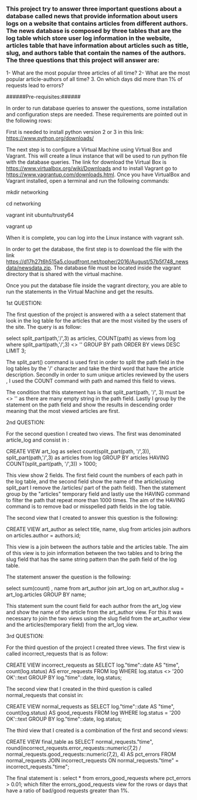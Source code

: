 ### This project try to answer three important questions about a database called news that provide information about users logs on a website that contains articles from different authors. The news database is composed by three tables that are the log table which store user log information in the website, articles table that have information about articles such as title, slug,  and authors table that contain the names of the authors. The three questions that this project will answer are: 

1- What are the most popular three articles of all time?
2- What are the most popular article-authors of all time?
3. On which days did more than 1% of requests lead to errors?

######Pre-requisites:###### 

In order to run database queries to answer the questions, some installation and configuration steps are needed. These requirements are pointed out in the following rows:

First is needed to install python version 2 or 3 in this link: https://www.python.org/downloads/

The next step is to configure a Virtual Machine using Virtual Box and Vagrant. This will create a linux instance that will be used to run python file with the database queries. The link for download the Virtual Box is https://www.virtualbox.org/wiki/Downloads and to install Vagrant go to https://www.vagrantup.com/downloads.html. Once you have VirtualBox and Vagrant installed, open a terminal and run the following commands:

mkdir networking 

cd networking 

vagrant init ubuntu/trusty64 

vagrant up 

When it is complete, you can log into the Linux instance with vagrant ssh.

In order to get the database, the first step is to download the file with the link https://d17h27t6h515a5.cloudfront.net/topher/2016/August/57b5f748_newsdata/newsdata.zip. The database file must be located inside the vagrant directory that is shared with the virtual machine.

Once you put the database file inside the vagrant directory, you are able to run the statements in the Virtual Machine and get the results.  

1st QUESTION: 

The first question of the project is answered with a a select statement that look in the log table for the articles that are the most visited by the users of the site. The query is as follow: 

  select split_part(path,'/',3) as articles, COUNT(path) as views from log where split_part(path,'/',3) <> '' GROUP BY path ORDER BY views DESC LIMIT 3;

  The split_part() command is used first in order to split the path field in the log tables by the '/' character and take the third word  that have the article description. Secondly in order to sum unique articles reviewed by the users , I used the COUNT command with path and named this field to views. 

  The condition that this statement has is that split_part(path, '/', 3) must be <> '' as there are many empty string in the path field. Lastly I group by the statement on the path field and show the results in descending order meaning that the most viewed articles are first. 

2nd QUESTION: 

For the second question I created two views. The first was denominated article_log and consist in : 

CREATE VIEW art_log as select count(split_part(path, '/',3)), 
    split_part(path,'/',3) as articles 
    from log 
    GROUP BY articles 
    HAVING COUNT(split_part(path, '/',3)) > 1000;
 
This view show 2 fields. The first field count the numbers of each path in the log table, and the second field show the name of the article(using split_part I remove the /articles/ part of the path field). Then the statement group by the "articles" temporary field and lastly use the HAVING command to filter the path that repeat more than 1000 times. The aim of the HAVING command is to remove bad or misspelled path fields in the log table.

The second view that I created to answer this question is the following:

CREATE VIEW art_author as select title, name, slug 
    from articles 
    join authors 
    on articles.author = authors.id;
    
This view is a join between the authors table and the articles table. The aim of this view is to join information between the two tables and to bring the slug field that has the same string pattern than the path field of the log table.


The statement answer the question is the following: 

select sum(count) , name from art_author join art_log on art_author.slug = art_log.articles GROUP BY name;

This statement sum the count field for each author from the art_log view and show the name of the article from the art_author view. For this it was necessary to join the two views using the slug field from the art_author view and the articles(temporary field) from the art_log view.


3rd QUESTION: 

For the third question of the project I created three views. The first view is called incorrect_requests that is as follow: 

CREATE VIEW incorrect_requests as SELECT log."time"::date AS "time",
    count(log.status) AS error_requests
   FROM log
  WHERE log.status <> '200 OK'::text
  GROUP BY log."time"::date, log.status;

The second view that I created in the third question is called normal_requests that consist in:

CREATE VIEW normal_requests as SELECT log."time"::date AS "time",
    count(log.status) AS good_requests
   FROM log
  WHERE log.status = '200 OK'::text
  GROUP BY log."time"::date, log.status;


The third view that I created is a combination of the first and second views: 

CREATE VIEW final_table as SELECT normal_requests."time",
    round(incorrect_requests.error_requests::numeric(7,2) / normal_requests.good_requests::numeric(7,2), 4) AS pct_errors
   FROM normal_requests
     JOIN incorrect_requests ON normal_requests."time" = incorrect_requests."time";


The final statement is :  select * from errors_good_requests where pct_errors > 0.01;
which filter the errors_good_requests view for the rows or days that have a ratio of bad/good requests greater than 1%.



